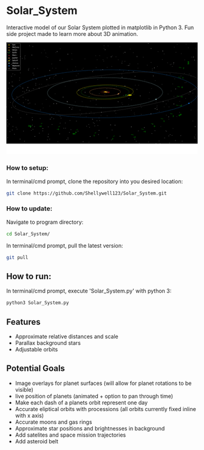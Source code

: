 # Solar_System
Interactive model of our Solar System plotted in matplotlib in Python 3. Fun side project made to learn more about 3D animation.

![screenshot](Images/screenshot.png)
### How to setup:
In terminal/cmd prompt, clone the repository into you desired location:
```bash
git clone https://github.com/Shellywell123/Solar_System.git
```

### How to update:
Navigate to program directory:
```bash
cd Solar_System/
```
In terminal/cmd prompt, pull the latest version:
```bash
git pull
```

## How to run:
In terminal/cmd prompt, execute 'Solar_System.py' with python 3:
```bash
python3 Solar_System.py
```

## Features
- Approximate relative distances and scale
- Parallax background stars
- Adjustable orbits

## Potential Goals
 - Image overlays for planet surfaces (will allow for planet rotations to be visible)
 - live position of planets (animated + option to pan through time)
 - Make each dash of a planets orbit represent one day 
 - Accurate eliptical orbits with processions (all orbits currently fixed inline with x axis)
 - Accurate moons and gas rings
 - Approximate star positions and brightnesses in background
 - Add satelites and space mission trajectories
 - Add asteroid belt
